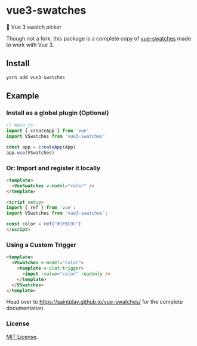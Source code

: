 # vue3-swatches

🎨 Vue 3 swatch picker

Though not a fork, this package is a complete copy of [vue-swatches](https://github.com/saintplay/vue-swatches) made to work with Vue 3.

## Install

```sh
yarn add vue3-swatches
```

## Example

### Install as a global plugin (Optional)

```js
// main.js
import { createApp } from 'vue'
import VSwatches from 'vue3-swatches'

const app = createApp(App)
app.use(VSwatches)
```

### Or: Import and register it locally

```html
<template>
  <VueSwatches v-model="color" />
</template>

<script setup>
import { ref } from 'vue';
import VSwatches from 'vue3-swatches';

const color = ref("#1FBC9C")
</script>
```

### Using a Custom Trigger

```html
<template>
  <VSwatches v-model="color">
    <template v-slot:trigger>
      <input :value="color" readonly />
    </template>
  </VSwatches>
</template>
```

Head over to https://saintplay.github.io/vue-swatches/ for the complete documentation.

### License

[MIT License](http://opensource.org/licenses/MIT).
